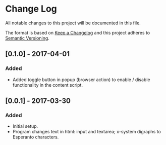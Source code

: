 # Change Log
All notable changes to this project will be documented in this file.

The format is based on [Keep a Changelog](http://keepachangelog.com/)
and this project adheres to [Semantic Versioning](http://semver.org/).

## [0.1.0] - 2017-04-01
### Added
- Added toggle button in popup (browser action) to enable / disable functionality in the content script. 

## [0.0.1] - 2017-03-30
### Added
- Initial setup.
- Program changes text in html: input and textarea; x-system digraphs to Esperanto characters.
